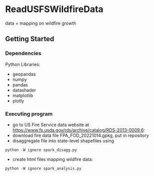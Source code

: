 # ReadUSFSWildfireData
data + mapping on wildfire growth


## Getting Started

### Dependencies

Python Libraries:

* geopandas
* numpy
* pandas
* datashader
* matplotlib
* plotly

### Executing program

* go to US Fire Service data website at https://www.fs.usda.gov/rds/archive/catalog/RDS-2013-0009.6:
* download fire data file FPA_FOD_20221014.gpkg, put in repository
* disaggregate file into state-level shapefiles using
```
python -W ignore spark_disagg.py
```
* create html files mapping wildfire data:
```
python -W ignore spark_analysis.py
```
